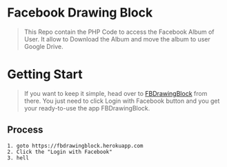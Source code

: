 # Facebook Drawing Block

> This Repo contain the PHP Code to access the Facebook Album of User. It allow to Download the Album and move the album to user Google Drive.
# Getting Start 
> If you want to keep it simple, head over to [FBDrawingBlock](http://fbdrawingblock.herokuapp.com) from there. You just need to click Login with Facebook button and you get your ready-to-use the app FBDrawingBlock.
## Process

```
1. goto https://fbdrawingblock.herokuapp.com
2. Click the "Login with Facebook"
3. hell
```


